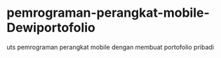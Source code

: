 # pemrograman-perangkat-mobile-Dewiportofolio
uts pemrograman perangkat mobile dengan membuat portofolio pribadi
